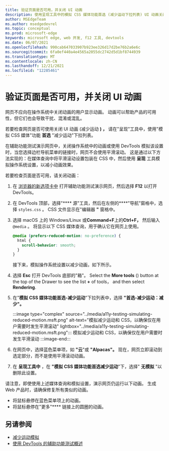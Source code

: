 ```yaml
---
title: 验证页面是否可用，并关闭 UI 动画
description: 使用呈现工具中的模拟 CSS 媒体功能首选 (减少运动下拉列表) UI 动画关闭网页是否可用。
author: MSEdgeTeam
ms.author: msedgedevrel
ms.topic: conceptual
ms.prod: microsoft-edge
keywords: microsoft edge, web 开发, f12 工具, devtools
ms.date: 06/07/2021
ms.openlocfilehash: 990cab647033907b923ee326d17d2be76b2a6e6c
ms.sourcegitcommit: 6fa0ef440a4e4565a2055dc2742d5d1bf8744939
ms.translationtype: MT
ms.contentlocale: zh-CN
ms.lasthandoff: 12/21/2021
ms.locfileid: "12285461"
---
```

# <a name="verify-that-a-page-is-usable-with-ui-animation-turned-off"></a>验证页面是否可用，并关闭 UI 动画

网页不应向在操作系统中关闭动画的用户显示动画。  动画可以帮助产品的可用性，但它们也会导致干扰、混淆或混乱。

若要检查网页是否可使用关闭 UI 动画 (减少运动 **) ，** 请在"呈现"工具中，使用"模拟 CSS 媒体"功能 **首选** "减少运动"下拉列表。

在辅助功能测试演示网页中，关闭操作系统中的动画或使用 DevTools 模拟该设置时，当您选择边栏导航菜单的链接时，网页不会使用平滑滚动。  这是通过以下方法实现的：在媒体查询中将平滑滚动设置包装在 CSS 中，然后使用 **呈现** 工具模拟操作系统设置，以减小动画效果。

若要检查页面是否可用，请关闭动画：

1.  在 [浏览器的新选项卡中](https://microsoftedge.github.io/DevToolsSamples/a11y-testing/page-with-errors.html) 打开辅助功能测试演示网页，然后选择 **F12** 以打开 DevTools。

1.  在 DevTools 顶部，选择"**** 源"工具，然后在左侧的****"导航"窗格中，选择 `styles.css` 。  CSS 文件显示在"编辑器 **"** 窗格中。

1.  选择 macOS 上的 Windows/Linux 或**Command+F**上的**Ctrl+F，** 然后输入 `@media` 。  将显示以下 CSS 媒体查询，用于确认它在网页上使用。

    ```css
    @media (prefers-reduced-motion: no-preference) {
      html {
        scroll-behavior: smooth;
      }
    }
    ```

    接下来，模拟操作系统设置以减少动画，如下所示。

1.  选择 **Esc** 打开 DevTools 底部的"箱"。  Select the **More tools** () button at the top of the Drawer to see the list **+** of tools， and then select **Rendering**.

1.  在"**模拟 CSS 媒体功能首选-减少运动**"下拉列表中，选择 **"首选-减少运动：减少"。**

    :::image type="complex" source="../media/a11y-testing-simulating-reduced-motion.msft.png" alt-text="模拟减少运动和 CSS，以确保仅在用户需要时发生平滑滚动" lightbox="../media/a11y-testing-simulating-reduced-motion.msft.png":::
        模拟减少运动和 CSS，以确保仅在用户需要时发生平滑滚动
    :::image-end:::

1.  在网页中，选择蓝色菜单项，如 **"云**"或 **"Alpacas"。**  现在，网页立即滚动到选定部分，而不是使用平滑滚动动画。

1.  在 **呈现工具中** ，在 **"模拟 CSS 媒体功能首选减少运动**"下，选择" **无模拟** "以删除此设置。

请注意，即使使用上述媒体查询和模拟设置，演示网页仍运行以下动画。 生成 Web 产品时，请确保修复所有类似的动画。
*  将鼠标悬停在蓝色菜单项上的动画。
*  将鼠标悬停在"更多"**** 链接上的圆圈的动画。


<!-- ====================================================================== -->
## <a name="see-also"></a>另请参阅

*  [减少运动模拟](reduced-motion-simulation.md)
*  [使用 DevTools 的辅助功能测试概述](accessibility-testing-in-devtools.md)
